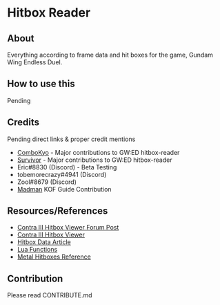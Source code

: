 # Hitbox Reader

## About

Everything according to frame data and hit boxes for the game, Gundam Wing Endless Duel. 

## How to use this

Pending
## Credits

Pending direct links & proper credit mentions

- [ComboKyo](https://github.com/ComboKyo) - Major contributions to GW:ED hitbox-reader
- [Survivor](https://twitter.com/endless_duel) - Major contributions to GW:ED hitbox-reader
- Eric#8830 (Discord) - Beta Testing
- tobemorecrazy#4941 (Discord)
- Zool#8679 (Discord) 
- [Madman](https://twitter.com/Amedo310) KOF Guide Contribution

## Resources/References

- [Contra III Hitbox Viewer Forum Post](https://forum.speeddemosarchive.com/post/contra_3_hitbox_viewer.html)
- [Contra III Hitbox Viewer](https://pastebin.com/K7XH9w0F)
- [Hitbox Data Article](https://dammit.typepad.com/blog/2010/09/animated-hitbox-data.html)
- [Lua Functions](http://tasvideos.org/Bizhawk/LuaFunctions.html)
- [Metal Hitboxes Reference](https://github.com/OmnigamerSDA/Game-Research/blob/master/Metal%20Warriors/metalhitboxes_biz.lua)

## Contribution

Please read CONTRIBUTE.md

